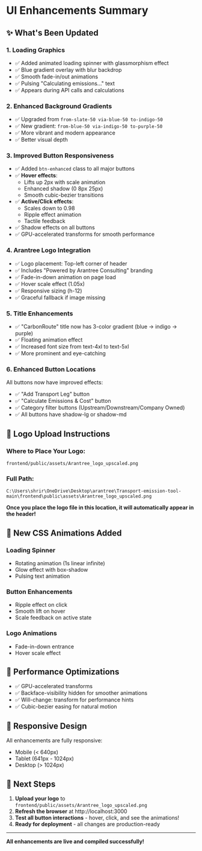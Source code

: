 # UI Enhancements Summary

## ✨ What's Been Updated

### 1. **Loading Graphics**
- ✅ Added animated loading spinner with glassmorphism effect
- ✅ Blue gradient overlay with blur backdrop
- ✅ Smooth fade-in/out animations
- ✅ Pulsing "Calculating emissions..." text
- ✅ Appears during API calls and calculations

### 2. **Enhanced Background Gradients**
- ✅ Upgraded from `from-slate-50 via-blue-50 to-indigo-50`
- ✅ New gradient: `from-blue-50 via-indigo-50 to-purple-50`
- ✅ More vibrant and modern appearance
- ✅ Better visual depth

### 3. **Improved Button Responsiveness**
- ✅ Added `btn-enhanced` class to all major buttons
- ✅ **Hover effects**:
  - Lifts up 2px with scale animation
  - Enhanced shadow (0 8px 25px)
  - Smooth cubic-bezier transitions
- ✅ **Active/Click effects**:
  - Scales down to 0.98
  - Ripple effect animation
  - Tactile feedback
- ✅ Shadow effects on all buttons
- ✅ GPU-accelerated transforms for smooth performance

### 4. **Arantree Logo Integration**
- ✅ Logo placement: Top-left corner of header
- ✅ Includes "Powered by Arantree Consulting" branding
- ✅ Fade-in-down animation on page load
- ✅ Hover scale effect (1.05x)
- ✅ Responsive sizing (h-12)
- ✅ Graceful fallback if image missing

### 5. **Title Enhancements**
- ✅ "CarbonRoute" title now has 3-color gradient (blue → indigo → purple)
- ✅ Floating animation effect
- ✅ Increased font size from text-4xl to text-5xl
- ✅ More prominent and eye-catching

### 6. **Enhanced Button Locations**
All buttons now have improved effects:
- ✅ "Add Transport Leg" button
- ✅ "Calculate Emissions & Cost" button
- ✅ Category filter buttons (Upstream/Downstream/Company Owned)
- ✅ All buttons have shadow-lg or shadow-md

## 📁 Logo Upload Instructions

### Where to Place Your Logo:
```
frontend/public/assets/Arantree_logo_upscaled.png
```

### Full Path:
```
C:\Users\shrir\OneDrive\Desktop\arantree\Transport-emission-tool-main\frontend\public\assets\Arantree_logo_upscaled.png
```

**Once you place the logo file in this location, it will automatically appear in the header!**

## 🎨 New CSS Animations Added

### Loading Spinner
- Rotating animation (1s linear infinite)
- Glow effect with box-shadow
- Pulsing text animation

### Button Enhancements
- Ripple effect on click
- Smooth lift on hover
- Scale feedback on active state

### Logo Animations
- Fade-in-down entrance
- Hover scale effect

## 🚀 Performance Optimizations

- ✅ GPU-accelerated transforms
- ✅ Backface-visibility hidden for smoother animations
- ✅ Will-change: transform for performance hints
- ✅ Cubic-bezier easing for natural motion

## 📱 Responsive Design

All enhancements are fully responsive:
- Mobile (< 640px)
- Tablet (641px - 1024px)
- Desktop (> 1024px)

## 🎯 Next Steps

1. **Upload your logo** to `frontend/public/assets/Arantree_logo_upscaled.png`
2. **Refresh the browser** at http://localhost:3000
3. **Test all button interactions** - hover, click, and see the animations!
4. **Ready for deployment** - all changes are production-ready

---

**All enhancements are live and compiled successfully!**

